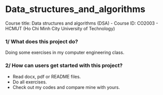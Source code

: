 # Data_structures_and_algorithms

Course title: Data structures and algorithms (DSA) - Course ID: CO2003 - HCMUT (Ho Chi Minh City University of Technology)

### 1/ What does this project do?
Doing some exercises in my computer engineering class.

### 2/ How can users get started with this project?
+ Read docx, pdf or README files.
+ Do all exercises.
+ Check out my codes and compare mine with yours.
